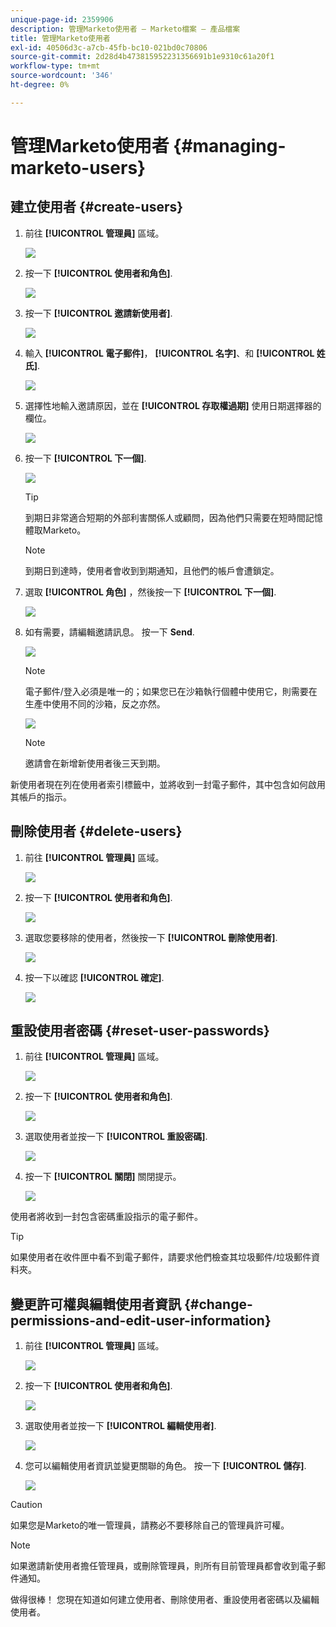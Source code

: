 ```yaml
---
unique-page-id: 2359906
description: 管理Marketo使用者 — Marketo檔案 — 產品檔案
title: 管理Marketo使用者
exl-id: 40506d3c-a7cb-45fb-bc10-021bd0c70806
source-git-commit: 2d28d4b473815952231356691b1e9310c61a20f1
workflow-type: tm+mt
source-wordcount: '346'
ht-degree: 0%

---
```


# 管理Marketo使用者 {#managing-marketo-users}

## 建立使用者 {#create-users}

1. 前往 **[!UICONTROL 管理員]** 區域。

   ![](assets/managing-marketo-users-1.png)

1. 按一下 **[!UICONTROL 使用者和角色]**.

   ![](assets/managing-marketo-users-2.png)

1. 按一下 **[!UICONTROL 邀請新使用者]**.

   ![](assets/managing-marketo-users-3.png)

1. 輸入 **[!UICONTROL 電子郵件]**， **[!UICONTROL 名字]**、和 **[!UICONTROL 姓氏]**.

   ![](assets/managing-marketo-users-4.png)

1. 選擇性地輸入邀請原因，並在 **[!UICONTROL 存取權過期]** 使用日期選擇器的欄位。

   ![](assets/managing-marketo-users-5.png)

1. 按一下 **[!UICONTROL 下一個]**.

   ![](assets/managing-marketo-users-6.png)

   >[!TIP]
   >
   >到期日非常適合短期的外部利害關係人或顧問，因為他們只需要在短時間記憶體取Marketo。

   >[!NOTE]
   >
   >到期日到達時，使用者會收到到期通知，且他們的帳戶會遭鎖定。

1. 選取 **[!UICONTROL 角色]** ，然後按一下 **[!UICONTROL 下一個]**.

   ![](assets/managing-marketo-users-7.png)

1. 如有需要，請編輯邀請訊息。 按一下 **Send**.

   ![](assets/managing-marketo-users-8.png)

   >[!NOTE]
   >
   >電子郵件/登入必須是唯一的；如果您已在沙箱執行個體中使用它，則需要在生產中使用不同的沙箱，反之亦然。

   ![](assets/managing-marketo-users-9.png)

   >[!NOTE]
   >
   >邀請會在新增新使用者後三天到期。

新使用者現在列在使用者索引標籤中，並將收到一封電子郵件，其中包含如何啟用其帳戶的指示。

## 刪除使用者 {#delete-users}

1. 前往 **[!UICONTROL 管理員]** 區域。

   ![](assets/managing-marketo-users-10.png)

1. 按一下 **[!UICONTROL 使用者和角色]**.

   ![](assets/managing-marketo-users-11.png)

1. 選取您要移除的使用者，然後按一下 **[!UICONTROL 刪除使用者]**.

   ![](assets/managing-marketo-users-12.png)

1. 按一下以確認 **[!UICONTROL 確定]**.

   ![](assets/managing-marketo-users-13.png)

## 重設使用者密碼 {#reset-user-passwords}

1. 前往 **[!UICONTROL 管理員]** 區域。

   ![](assets/managing-marketo-users-14.png)

1. 按一下 **[!UICONTROL 使用者和角色]**.

   ![](assets/managing-marketo-users-15.png)

1. 選取使用者並按一下 **[!UICONTROL 重設密碼]**.

   ![](assets/managing-marketo-users-16.png)

1. 按一下 **[!UICONTROL 關閉]** 關閉提示。

   ![](assets/managing-marketo-users-17.png)

使用者將收到一封包含密碼重設指示的電子郵件。

>[!TIP]
>
>如果使用者在收件匣中看不到電子郵件，請要求他們檢查其垃圾郵件/垃圾郵件資料夾。

## 變更許可權與編輯使用者資訊 {#change-permissions-and-edit-user-information}

1. 前往 **[!UICONTROL 管理員]** 區域。

   ![](assets/managing-marketo-users-18.png)

1. 按一下 **[!UICONTROL 使用者和角色]**.

   ![](assets/managing-marketo-users-19.png)

1. 選取使用者並按一下 **[!UICONTROL 編輯使用者]**.

   ![](assets/managing-marketo-users-20.png)

1. 您可以編輯使用者資訊並變更關聯的角色。 按一下 **[!UICONTROL 儲存]**.

   ![](assets/managing-marketo-users-21.png)

>[!CAUTION]
>
>如果您是Marketo的唯一管理員，請務必不要移除自己的管理員許可權。

>[!NOTE]
>
>如果邀請新使用者擔任管理員，或刪除管理員，則所有目前管理員都會收到電子郵件通知。

做得很棒！ 您現在知道如何建立使用者、刪除使用者、重設使用者密碼以及編輯使用者。
